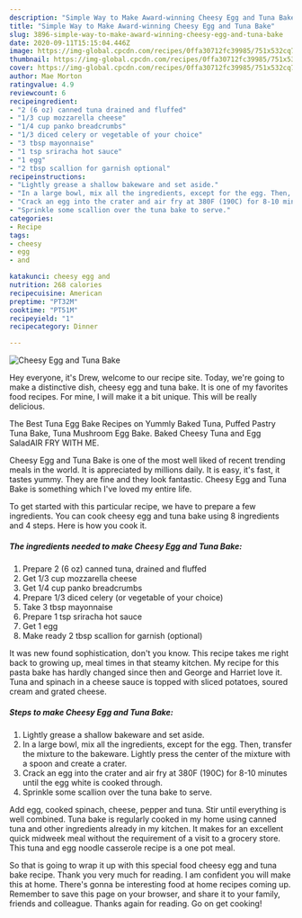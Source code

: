 ```yaml
---
description: "Simple Way to Make Award-winning Cheesy Egg and Tuna Bake"
title: "Simple Way to Make Award-winning Cheesy Egg and Tuna Bake"
slug: 3896-simple-way-to-make-award-winning-cheesy-egg-and-tuna-bake
date: 2020-09-11T15:15:04.446Z
image: https://img-global.cpcdn.com/recipes/0ffa30712fc39985/751x532cq70/cheesy-egg-and-tuna-bake-recipe-main-photo.jpg
thumbnail: https://img-global.cpcdn.com/recipes/0ffa30712fc39985/751x532cq70/cheesy-egg-and-tuna-bake-recipe-main-photo.jpg
cover: https://img-global.cpcdn.com/recipes/0ffa30712fc39985/751x532cq70/cheesy-egg-and-tuna-bake-recipe-main-photo.jpg
author: Mae Morton
ratingvalue: 4.9
reviewcount: 6
recipeingredient:
- "2 (6 oz) canned tuna drained and fluffed"
- "1/3 cup mozzarella cheese"
- "1/4 cup panko breadcrumbs"
- "1/3 diced celery or vegetable of your choice"
- "3 tbsp mayonnaise"
- "1 tsp sriracha hot sauce"
- "1 egg"
- "2 tbsp scallion for garnish optional"
recipeinstructions:
- "Lightly grease a shallow bakeware and set aside."
- "In a large bowl, mix all the ingredients, except for the egg. Then, transfer the mixture to the bakeware. Lightly press the center of the mixture with a spoon and create a crater."
- "Crack an egg into the crater and air fry at 380F (190C) for 8-10 minutes until the egg white is cooked through."
- "Sprinkle some scallion over the tuna bake to serve."
categories:
- Recipe
tags:
- cheesy
- egg
- and

katakunci: cheesy egg and 
nutrition: 268 calories
recipecuisine: American
preptime: "PT32M"
cooktime: "PT51M"
recipeyield: "1"
recipecategory: Dinner

---
```



![Cheesy Egg and Tuna Bake](https://img-global.cpcdn.com/recipes/0ffa30712fc39985/751x532cq70/cheesy-egg-and-tuna-bake-recipe-main-photo.jpg)

Hey everyone, it's Drew, welcome to our recipe site. Today, we're going to make a distinctive dish, cheesy egg and tuna bake. It is one of my favorites food recipes. For mine, I will make it a bit unique. This will be really delicious.

The Best Tuna Egg Bake Recipes on Yummly Baked Tuna, Puffed Pastry Tuna Bake, Tuna Mushroom Egg Bake. Baked Cheesy Tuna and Egg SaladAIR FRY WITH ME.

Cheesy Egg and Tuna Bake is one of the most well liked of recent trending meals in the world. It is appreciated by millions daily. It is easy, it's fast, it tastes yummy. They are fine and they look fantastic. Cheesy Egg and Tuna Bake is something which I've loved my entire life.


To get started with this particular recipe, we have to prepare a few ingredients. You can cook cheesy egg and tuna bake using 8 ingredients and 4 steps. Here is how you cook it.

<!--inarticleads1-->

##### The ingredients needed to make Cheesy Egg and Tuna Bake:

1. Prepare 2 (6 oz) canned tuna, drained and fluffed
1. Get 1/3 cup mozzarella cheese
1. Get 1/4 cup panko breadcrumbs
1. Prepare 1/3 diced celery (or vegetable of your choice)
1. Take 3 tbsp mayonnaise
1. Prepare 1 tsp sriracha hot sauce
1. Get 1 egg
1. Make ready 2 tbsp scallion for garnish (optional)


It was new found sophistication, don&#39;t you know. This recipe takes me right back to growing up, meal times in that steamy kitchen. My recipe for this pasta bake has hardly changed since then and George and Harriet love it. Tuna and spinach in a cheese sauce is topped with sliced potatoes, soured cream and grated cheese. 

<!--inarticleads2-->

##### Steps to make Cheesy Egg and Tuna Bake:

1. Lightly grease a shallow bakeware and set aside.
1. In a large bowl, mix all the ingredients, except for the egg. Then, transfer the mixture to the bakeware. Lightly press the center of the mixture with a spoon and create a crater.
1. Crack an egg into the crater and air fry at 380F (190C) for 8-10 minutes until the egg white is cooked through.
1. Sprinkle some scallion over the tuna bake to serve.


Add egg, cooked spinach, cheese, pepper and tuna. Stir until everything is well combined. Tuna bake is regularly cooked in my home using canned tuna and other ingredients already in my kitchen. It makes for an excellent quick midweek meal without the requirement of a visit to a grocery store. This tuna and egg noodle casserole recipe is a one pot meal. 

So that is going to wrap it up with this special food cheesy egg and tuna bake recipe. Thank you very much for reading. I am confident you will make this at home. There's gonna be interesting food at home recipes coming up. Remember to save this page on your browser, and share it to your family, friends and colleague. Thanks again for reading. Go on get cooking!
